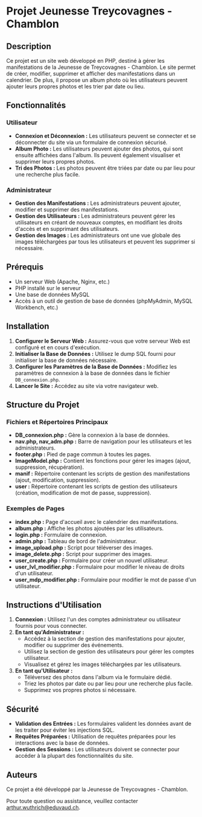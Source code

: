 # Projet Jeunesse Treycovagnes - Chamblon

## Description

Ce projet est un site web développé en PHP, destiné à gérer les manifestations de la Jeunesse de Treycovagnes - Chamblon. Le site permet de créer, modifier, supprimer et afficher des manifestations dans un calendrier. De plus, il propose un album photo où les utilisateurs peuvent ajouter leurs propres photos et les trier par date ou lieu.

## Fonctionnalités

### Utilisateur

- **Connexion et Déconnexion :** Les utilisateurs peuvent se connecter et se déconnecter du site via un formulaire de connexion sécurisé.
- **Album Photo :** Les utilisateurs peuvent ajouter des photos, qui sont ensuite affichées dans l'album. Ils peuvent également visualiser et supprimer leurs propres photos.
- **Tri des Photos :** Les photos peuvent être triées par date ou par lieu pour une recherche plus facile.

### Administrateur

- **Gestion des Manifestations :** Les administrateurs peuvent ajouter, modifier et supprimer des manifestations.
- **Gestion des Utilisateurs :** Les administrateurs peuvent gérer les utilisateurs en créant de nouveaux comptes, en modifiant les droits d'accès et en supprimant des utilisateurs.
- **Gestion des Images :** Les administrateurs ont une vue globale des images téléchargées par tous les utilisateurs et peuvent les supprimer si nécessaire.

## Prérequis

- Un serveur Web (Apache, Nginx, etc.)
- PHP installé sur le serveur
- Une base de données MySQL
- Accès à un outil de gestion de base de données (phpMyAdmin, MySQL Workbench, etc.)

## Installation

1. **Configurer le Serveur Web :** Assurez-vous que votre serveur Web est configuré et en cours d'exécution.
2. **Initialiser la Base de Données :** Utilisez le dump SQL fourni pour initialiser la base de données nécessaire.
3. **Configurer les Paramètres de la Base de Données :** Modifiez les paramètres de connexion à la base de données dans le fichier `DB_connexion.php`.
4. **Lancer le Site :** Accédez au site via votre navigateur web.

## Structure du Projet

### Fichiers et Répertoires Principaux

- **DB_connexion.php :** Gère la connexion à la base de données.
- **nav.php, nav_adm.php :** Barre de navigation pour les utilisateurs et les administrateurs.
- **footer.php :** Pied de page commun à toutes les pages.
- **ImageModel.php :** Contient les fonctions pour gérer les images (ajout, suppression, récupération).
- **manif :** Répertoire contenant les scripts de gestion des manifestations (ajout, modification, suppression).
- **user :** Répertoire contenant les scripts de gestion des utilisateurs (création, modification de mot de passe, suppression).

### Exemples de Pages

- **index.php :** Page d'accueil avec le calendrier des manifestations.
- **album.php :** Affiche les photos ajoutées par les utilisateurs.
- **login.php :** Formulaire de connexion.
- **admin.php :** Tableau de bord de l'administrateur.
- **image_upload.php :** Script pour téléverser des images.
- **image_delete.php :** Script pour supprimer des images.
- **user_create.php :** Formulaire pour créer un nouvel utilisateur.
- **user_lvl_modifier.php :** Formulaire pour modifier le niveau de droits d'un utilisateur.
- **user_mdp_modifier.php :** Formulaire pour modifier le mot de passe d'un utilisateur.

## Instructions d'Utilisation

1. **Connexion :** Utilisez l'un des comptes administrateur ou utilisateur fournis pour vous connecter.
2. **En tant qu'Administrateur :**
   - Accédez à la section de gestion des manifestations pour ajouter, modifier ou supprimer des événements.
   - Utilisez la section de gestion des utilisateurs pour gérer les comptes utilisateur.
   - Visualisez et gérez les images téléchargées par les utilisateurs.
3. **En tant qu'Utilisateur :**
   - Téléversez des photos dans l'album via le formulaire dédié.
   - Triez les photos par date ou par lieu pour une recherche plus facile.
   - Supprimez vos propres photos si nécessaire.

## Sécurité

- **Validation des Entrées :** Les formulaires valident les données avant de les traiter pour éviter les injections SQL.
- **Requêtes Préparées :** Utilisation de requêtes préparées pour les interactions avec la base de données.
- **Gestion des Sessions :** Les utilisateurs doivent se connecter pour accéder à la plupart des fonctionnalités du site.

## Auteurs

Ce projet a été développé par la Jeunesse de Treycovagnes - Chamblon.

Pour toute question ou assistance, veuillez contacter [arthur.wuthrich@eduvaud.ch](mailto:arthur.wuthrich@eduvaud.ch).
